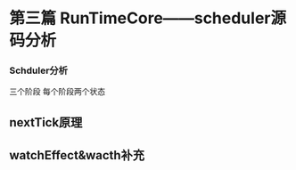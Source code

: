 # 第三篇 RunTimeCore——scheduler源码分析 

### Schduler分析

三个阶段 每个阶段两个状态

## nextTick原理

## watchEffect&wacth补充
